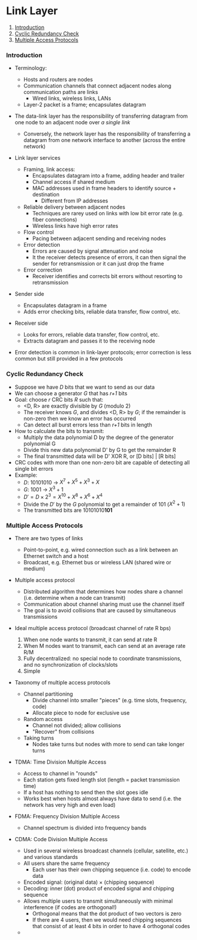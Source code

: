 # Link Layer

1. [Introduction](#introduction)
2. [Cyclic Redundancy Check](#cyclic-redundancy-check)
3. [Multiple Access Protocols](#multiple-access-protocols)

### Introduction

* Terminology:
  * Hosts and routers are nodes
  * Communication channels that connect adjacent nodes along communication paths are links
    * Wired links, wireless links, LANs
  * Layer-2 packet is a frame; encapsulates datagram
* The data-link layer has the responsibility of transferring datagram from one node to an adjacent node over *a single link*
  * Conversely, the network layer has the responsibility of transferring a datagram from one network interface to another (across the entire network)
* Link layer services
  * Framing, link access:
    * Encapsulates datagram into a frame, adding header and trailer
    * Channel access if shared medium
    * MAC addresses used in frame headers to identify source + destination
      * Different from IP addresses
  * Reliable delivery between adjacent nodes
    * Techniques are rarey used on links with low bit error rate (e.g. fiber connections)
    * Wireless links have high error rates
  * Flow control
    * Pacing between adjacent sending and receiving nodes
  * Error detection
    * Errors are caused by signal attenuation and noise
    * It the receiver detects presence of errors, it can then signal the sender for retransmission or it can just drop the frame
  * Error correction
    * Receiver identifies and corrects bit errors without resorting to retransmission
* Sender side
  * Encapsulates datagram in a frame
  * Adds error checking bits, reliable data transfer, flow control, etc.
* Receiver side
  * Looks for errors, reliable data transfer, flow control, etc.
  * Extracts datagram and passes it to the receiving node

* Error detection is common in link-layer protocols; error correction is less common but still provided in a few protocols

### Cyclic Redundancy Check

* Suppose we have *D* bits that we want to send as our data
* We can choose a generator *G* that has *r+1* bits
* Goal: choose *r* CRC bits *R* such that:
  * <D, R> are exactly divisible by *G* (modulo 2)
  * The receiver knows *G*, and divides <D, R> by *G*; if the remainder is non-zero then we know an error has occurred
  * Can detect all burst errors less than *r+1* bits in length
* How to calculate the bits to transmit:
  * Multiply the data polynomial D by the degree of the generator polynomial G
  * Divide this new data polynomial D' by G to get the remainder R
  * The final transmitted data will be D' XOR R, or [D bits] | [R bits]
* CRC codes with more than one non-zero bit are capable of detecting all single bit errors
* Example:
  * $D$: 10101010 -> $X^7 + X^5 + X^3 + X$
  * $G$: 1001 -> $X^3 + 1$
  * $D' = D\times 2^3 = X^{10} + X^8 + X^6 + X^4$
  * Divide the $D'$ by the $G$ polynomial to get a remainder of 101 ($X^2 + 1$)
  *  The transmitted bits are 10101010**101**

### Multiple Access Protocols

* There are two types of links
  * Point-to-point, e.g.  wired connection such as a link between an Ethernet switch and a host
  * Broadcast, e.g. Ethernet bus or wireless LAN (shared wire or medium)
* Multiple access protocol
  * Distributed algorithm that determines how nodes share a channel (i.e. determine when a node can transmit)
  * Communication about channel sharing must use the channel itself
  * The goal is to avoid collisions that are caused by simultaneous transmissions

* Ideal multiple access protocol (broadcast channel of rate R bps)
  1. When one node wants to transmit, it can send at rate R
  2. When M nodes want to transmit, each can send at an average rate R/M
  3. Fully decentralized: no special node to coordinate transmissions, and no synchronization of clocks/slots
  4. Simple
* Taxonomy of multiple access protocols
  * Channel partitioning
    * Divide channel into smaller "pieces" (e.g. time slots, frequency, code)
    * Allocate piece to node for exclusive use
  * Random access
    * Channel not divided; allow collisions
    * "Recover" from collisions
  * Taking turns
    * Nodes take turns but nodes with more to send can take longer turns
* TDMA: Time Division Multiple Access
  * Access to channel in "rounds"
  * Each station gets fixed length slot (length = packet transmission time)
  * If a host has nothing to send then the slot goes idle
  * Works best when hosts almost always have data to send (i.e. the network has very high and even load)
* FDMA: Frequency Division Multiple Access
  * Channel spectrum is divided into frequency bands
* CDMA: Code Division Multiple Access
  * Used in several wireless broadcast channels (cellular, satellite, etc.) and various standards
  * All users share the same frequency
    * Each user has their own chipping sequence (i.e. code) to encode data
  * Encoded signal: (original data) $\times$ (chipping sequence)
  * Decoding: inner (dot) product of encoded signal and chipping sequence
  * Allows multiple users to transmit simultaneously with minimal interference (if codes are orthogonal!)
    * Orthogonal means that the dot product of two vectors is zero
    * If there are 4 users, then we would need chipping sequences that consist of at least 4 bits in order to have 4 orthogonal codes
  * 